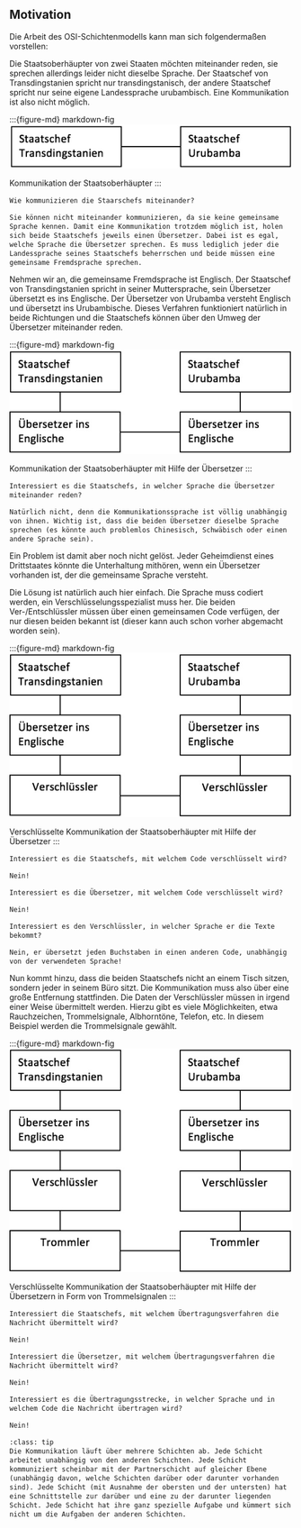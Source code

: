 ## Motivation

Die Arbeit des OSI-Schichtenmodells kann man sich folgendermaßen vorstellen:

Die Staatsoberhäupter von zwei Staaten möchten miteinander reden, sie sprechen allerdings leider nicht dieselbe Sprache. Der Staatschef von Transdingstanien spricht nur transdingstanisch, der andere Staatschef spricht nur seine eigene Landessprache urubambisch. Eine Kommunikation ist also nicht möglich.

:::{figure-md} markdown-fig
<img src="../figures/11_motivation_bild1.jpeg" alt="Kommunikation der Staatsoberhäupter">

Kommunikation der Staatsoberhäupter
:::

```{admonition} Frage
Wie kommunizieren die Staarschefs miteinander?
```

```{admonition} Antwort
Sie können nicht miteinander kommunizieren, da sie keine gemeinsame Sprache kennen. Damit eine Kommunikation trotzdem möglich ist, holen sich beide Staatschefs jeweils einen Übersetzer. Dabei ist es egal, welche Sprache die Übersetzer sprechen. Es muss lediglich jeder die Landessprache seines Staatschefs beherrschen und beide müssen eine gemeinsame Fremdsprache sprechen.
```

Nehmen wir an, die gemeinsame Fremdsprache ist Englisch. Der Staatschef von Transdingstanien spricht in seiner Muttersprache, sein Übersetzer übersetzt es ins Englische. Der Übersetzer von Urubamba versteht Englisch und übersetzt ins Urubambische. Dieses Verfahren funktioniert natürlich in beide Richtungen und die Staatschefs können über den Umweg der Übersetzer miteinander reden.

:::{figure-md} markdown-fig
<img src="../figures/11_motivation_bild2.jpeg" alt="Kommunikation der Staatsoberhäupter mit Hilfe der Übersetzer">

Kommunikation der Staatsoberhäupter mit Hilfe der Übersetzer
:::

```{admonition} Frage
Interessiert es die Staatschefs, in welcher Sprache die Übersetzer miteinander reden?
```

```{admonition} Antwort
Natürlich nicht, denn die Kommunikationssprache ist völlig unabhängig von ihnen. Wichtig ist, dass die beiden Übersetzer dieselbe Sprache sprechen (es könnte auch problemlos Chinesisch, Schwäbisch oder einen andere Sprache sein).
```

Ein Problem ist damit aber noch nicht gelöst. Jeder Geheimdienst eines Drittstaates könnte die Unterhaltung mithören, wenn ein Übersetzer vorhanden ist, der die gemeinsame Sprache versteht. 

Die Lösung ist natürlich auch hier einfach. Die Sprache muss codiert werden, ein Verschlüsselungsspezialist muss her. Die beiden Ver-/Entschlüssler müssen über einen gemeinsamen Code verfügen, der nur diesen beiden bekannt ist (dieser kann auch schon vorher abgemacht worden sein).

:::{figure-md} markdown-fig
<img src="../figures/11_motivation_bild3.jpeg" alt="Verschlüsselte Kommunikation der Staatsoberhäupter mit Hilfe der Übersetzer">

Verschlüsselte Kommunikation der Staatsoberhäupter mit Hilfe der Übersetzer
:::

```{admonition} Frage
Interessiert es die Staatschefs, mit welchem Code verschlüsselt wird?
```

```{admonition} Antwort
Nein!
```

```{admonition} Frage
Interessiert es die Übersetzer, mit welchem Code verschlüsselt wird?
```

```{admonition} Antwort
Nein!
```

```{admonition} Frage
Interessiert es den Verschlüssler, in welcher Sprache er die Texte bekommt?
```

```{admonition} Antwort
Nein, er übersetzt jeden Buchstaben in einen anderen Code, unabhängig von der verwendeten Sprache!
```

Nun kommt hinzu, dass die beiden Staatschefs nicht an einem Tisch sitzen, sondern jeder in seinem Büro sitzt. Die Kommunikation muss also über eine große Entfernung stattfinden. Die Daten der Verschlüssler müssen in irgend einer Weise übermittelt werden. Hierzu gibt es viele Möglichkeiten, etwa Rauchzeichen, Trommelsignale, Albhorntöne, Telefon, etc. In diesem Beispiel werden die Trommelsignale gewählt.


:::{figure-md} markdown-fig
<img src="../figures/11_motivation_bild4.jpeg" alt="Verschlüsselte Kommunikation der Staatsoberhäupter mit Hilfe der Übersetzer in Form von Trommelsignalen">

Verschlüsselte Kommunikation der Staatsoberhäupter mit Hilfe der Übersetzern in Form von Trommelsignalen
:::

```{admonition} Frage
Interessiert die Staatschefs, mit welchem Übertragungsverfahren die Nachricht übermittelt wird?
```

```{admonition} Antwort
Nein!
```

```{admonition} Frage
Interessiert die Übersetzer, mit welchem Übertragungsverfahren die Nachricht übermittelt wird?
```

```{admonition} Antwort
Nein!
```

```{admonition} Frage
Interessiert es die Übertragungsstrecke, in welcher Sprache und in welchem Code die Nachricht übertragen wird?
```

```{admonition} Antwort
Nein!
```

`````{admonition} Fazit
:class: tip
Die Kommunikation läuft über mehrere Schichten ab. Jede Schicht arbeitet unabhängig von den anderen Schichten. Jede Schicht kommuniziert scheinbar mit der Partnerschicht auf gleicher Ebene (unabhängig davon, welche Schichten darüber oder darunter vorhanden sind). Jede Schicht (mit Ausnahme der obersten und der untersten) hat eine Schnittstelle zur darüber und eine zu der darunter liegenden Schicht. Jede Schicht hat ihre ganz spezielle Aufgabe und kümmert sich nicht um die Aufgaben der anderen Schichten.
`````
